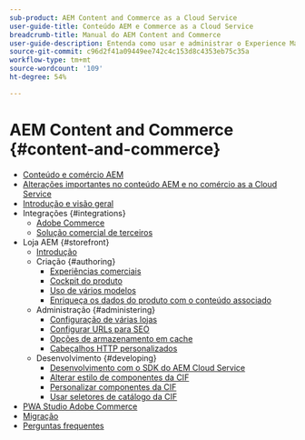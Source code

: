 ```yaml
---
sub-product: AEM Content and Commerce as a Cloud Service
user-guide-title: Conteúdo AEM e Commerce as a Cloud Service
breadcrumb-title: Manual do AEM Content and Commerce
user-guide-description: Entenda como usar e administrar o Experience Manager Content and Commerce as a Cloud Service.
source-git-commit: c96d2f41a09449ee742c4c153d8c4353eb75c35a
workflow-type: tm+mt
source-wordcount: '109'
ht-degree: 54%

---
```



# AEM Content and Commerce {#content-and-commerce}

+ [Conteúdo e comércio AEM](/help/commerce-cloud/home.md)
+ [Alterações importantes no conteúdo AEM e no comércio as a Cloud Service](changes.md)
+ [Introdução e visão geral](introduction.md)
+ Integrações {#integrations}
   + [Adobe Commerce](integrating/magento.md)
   + [Solução comercial de terceiros](integrating/third-party.md)
+ Loja AEM {#storefront}
   + [Introdução](getting-started.md)
   + Criação {#authoring}
      + [Experiências comerciais](authoring/authoring-commerce-experiences.md)
      + [Cockpit do produto](authoring/product-cockpit.md)
      + [Uso de vários modelos](authoring/multi-template-usage.md)
      + [Enriqueça os dados do produto com o conteúdo associado](authoring/enrich-product-associated-content.md)
   + Administração {#administering}
      + [Configuração de várias lojas](configuring/multi-store-setup.md)
      + [Configurar URLs para SEO](configuring/advanced-url-configuration.md)
      + [Opções de armazenamento em cache](configuring/caching.md)
      + [Cabeçalhos HTTP personalizados](/help/commerce-cloud/configuring/custom-http-headers.md)
   + Desenvolvimento {#developing}
      + [Desenvolvimento com o SDK do AEM Cloud Service](develop.md)
      + [Alterar estilo de componentes da CIF](customizing/style-cif-component.md)
      + [Personalizar componentes da CIF](customizing/customize-cif-components.md)
      + [Usar seletores de catálogo da CIF](customizing/use-cif-pickers.md)
+ [PWA Studio Adobe Commerce](/help/commerce-cloud/pwa-studio/getting-started.md)
+ [Migração](migration.md)
+ [Perguntas frequentes](faq.md)
